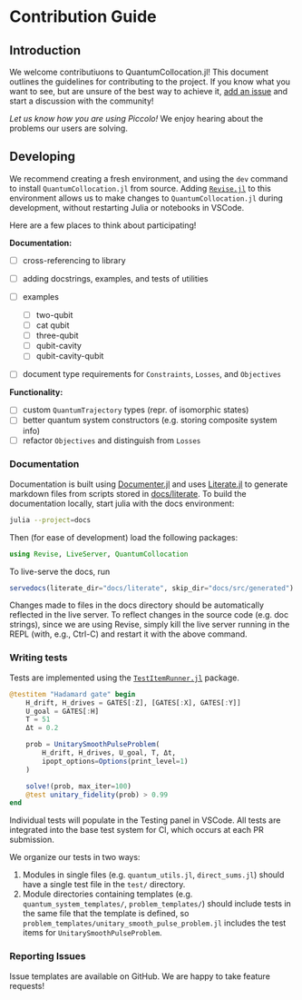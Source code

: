 # Contribution Guide

## Introduction

We welcome contributiuons to QuantumCollocation.jl! This document outlines the guidelines for contributing to the project. If you know what you want to see, but are unsure of the best way to achieve it, [add an issue](https://github.com/aarontrowbridge/QuantumCollocation.jl/issues) and start a discussion with the community! 

*Let us know how you are using Piccolo!* We enjoy hearing about the problems our users are solving.

## Developing

We recommend creating a fresh environment, and using the `dev` command to install `QuantumCollocation.jl` from source. Adding [`Revise.jl`](https://github.com/timholy/Revise.jl) to this environment allows us to make changes to `QuantumCollocation.jl` during development, without restarting Julia or notebooks in VSCode.

Here are a few places to think about participating!

**Documentation:**
- [ ] cross-referencing to library
- [ ] adding docstrings, examples, and tests of utilities
- [ ] examples
  - [ ] two-qubit
  - [ ] cat qubit 
  - [ ] three-qubit 
  - [ ] qubit-cavity
  - [ ] qubit-cavity-qubit
- [ ] document type requirements for `Constraints`, `Losses`, and `Objectives` 


**Functionality:**
- [ ] custom `QuantumTrajectory` types (repr. of isomorphic states)
- [ ] better quantum system constructors (e.g. storing composite system info) 
- [ ] refactor `Objectives` and distinguish from `Losses`

### Documentation

Documentation is built using [Documenter.jl](https://github.com/JuliaDocs/Documenter.jl) and uses [Literate.jl](https://github.com/fredrikekre/Literate.jl) to generate markdown files from scripts stored in [docs/literate](docs/literate). To build the documentation locally, start julia with the docs environment:

```bash
julia --project=docs
```

Then (for ease of development) load the following packages:

```julia
using Revise, LiveServer, QuantumCollocation
```

To live-serve the docs, run
```julia
servedocs(literate_dir="docs/literate", skip_dir="docs/src/generated")
```

Changes made to files in the docs directory should be automatically reflected in the live server. To reflect changes in the source code (e.g. doc strings), since we are using Revise, simply kill the live server running in the REPL (with, e.g., Ctrl-C) and restart it with the above command. 

### Writing tests

Tests are implemented using the [`TestItemRunner.jl`](https://github.com/julia-vscode/TestItemRunner.jl) package. 

```Julia
@testitem "Hadamard gate" begin
    H_drift, H_drives = GATES[:Z], [GATES[:X], GATES[:Y]]
    U_goal = GATES[:H]
    T = 51
    Δt = 0.2

    prob = UnitarySmoothPulseProblem(
        H_drift, H_drives, U_goal, T, Δt,
        ipopt_options=Options(print_level=1)
    )

    solve!(prob, max_iter=100)
    @test unitary_fidelity(prob) > 0.99
end
```

Individual tests will populate in the Testing panel in VSCode. All tests are integrated into the base test system for CI, which occurs at each PR submission.

We organize our tests in two ways:
1. Modules in single files (e.g. `quantum_utils.jl`, `direct_sums.jl`) should have a single test file in the `test/` directory.
2. Module directories containing templates (e.g. `quantum_system_templates/`, `problem_templates/`) should include tests in the same file that the template is defined, so `problem_templates/unitary_smooth_pulse_problem.jl` includes the test items for `UnitarySmoothPulseProblem`.

### Reporting Issues

Issue templates are available on GitHub. We are happy to take feature requests!